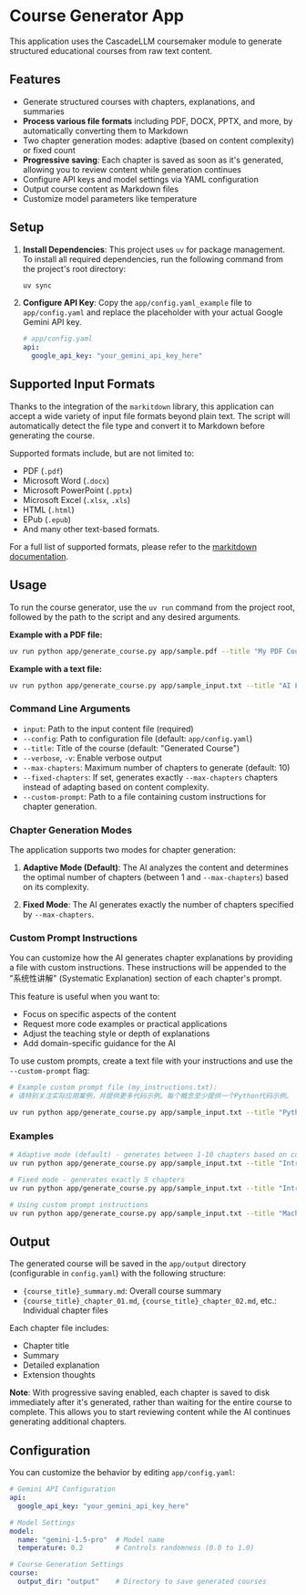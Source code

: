 # Course Generator App

This application uses the CascadeLLM coursemaker module to generate structured educational courses from raw text content.

## Features

- Generate structured courses with chapters, explanations, and summaries
- **Process various file formats** including PDF, DOCX, PPTX, and more, by automatically converting them to Markdown
- Two chapter generation modes: adaptive (based on content complexity) or fixed count
- **Progressive saving**: Each chapter is saved as soon as it's generated, allowing you to review content while generation continues
- Configure API keys and model settings via YAML configuration
- Output course content as Markdown files
- Customize model parameters like temperature

## Setup

1.  **Install Dependencies**: This project uses `uv` for package management. To install all required dependencies, run the following command from the project's root directory:

    ```bash
    uv sync
    ```

2.  **Configure API Key**: Copy the `app/config.yaml_example` file to `app/config.yaml` and replace the placeholder with your actual Google Gemini API key.

    ```yaml
    # app/config.yaml
    api:
      google_api_key: "your_gemini_api_key_here"
    ```

## Supported Input Formats

Thanks to the integration of the `markitdown` library, this application can accept a wide variety of input file formats beyond plain text. The script will automatically detect the file type and convert it to Markdown before generating the course.

Supported formats include, but are not limited to:
-   PDF (`.pdf`)
-   Microsoft Word (`.docx`)
-   Microsoft PowerPoint (`.pptx`)
-   Microsoft Excel (`.xlsx`, `.xls`)
-   HTML (`.html`)
-   EPub (`.epub`)
-   And many other text-based formats.

For a full list of supported formats, please refer to the [markitdown documentation](https://github.com/microsoft/markitdown).

## Usage

To run the course generator, use the `uv run` command from the project root, followed by the path to the script and any desired arguments.

**Example with a PDF file:**
```bash
uv run python app/generate_course.py app/sample.pdf --title "My PDF Course"
```

**Example with a text file:**
```bash
uv run python app/generate_course.py app/sample_input.txt --title "AI Fundamentals"
```

### Command Line Arguments

- `input`: Path to the input content file (required)
- `--config`: Path to configuration file (default: `app/config.yaml`)
- `--title`: Title of the course (default: "Generated Course")
- `--verbose`, `-v`: Enable verbose output
- `--max-chapters`: Maximum number of chapters to generate (default: 10)
- `--fixed-chapters`: If set, generates exactly `--max-chapters` chapters instead of adapting based on content complexity.
- `--custom-prompt`: Path to a file containing custom instructions for chapter generation.

### Chapter Generation Modes

The application supports two modes for chapter generation:

1.  **Adaptive Mode (Default)**: The AI analyzes the content and determines the optimal number of chapters (between 1 and `--max-chapters`) based on its complexity.

2.  **Fixed Mode**: The AI generates exactly the number of chapters specified by `--max-chapters`.

### Custom Prompt Instructions

You can customize how the AI generates chapter explanations by providing a file with custom instructions. These instructions will be appended to the "系统性讲解" (Systematic Explanation) section of each chapter's prompt.

This feature is useful when you want to:
- Focus on specific aspects of the content
- Request more code examples or practical applications
- Adjust the teaching style or depth of explanations
- Add domain-specific guidance for the AI

To use custom prompts, create a text file with your instructions and use the `--custom-prompt` flag:

```bash
# Example custom prompt file (my_instructions.txt):
# 请特别关注实际应用案例，并提供更多代码示例。每个概念至少提供一个Python代码示例。

uv run python app/generate_course.py app/sample_input.txt --title "Python Programming" --custom-prompt my_instructions.txt
```

### Examples

```bash
# Adaptive mode (default) - generates between 1-10 chapters based on content complexity
uv run python app/generate_course.py app/sample_input.txt --title "Introduction to AI" --max-chapters 10

# Fixed mode - generates exactly 5 chapters
uv run python app/generate_course.py app/sample_input.txt --title "Introduction to AI" --max-chapters 5 --fixed-chapters

# Using custom prompt instructions
uv run python app/generate_course.py app/sample_input.txt --title "Machine Learning" --custom-prompt custom_instructions.txt
```

## Output

The generated course will be saved in the `app/output` directory (configurable in `config.yaml`) with the following structure:

- `{course_title}_summary.md`: Overall course summary
- `{course_title}_chapter_01.md`, `{course_title}_chapter_02.md`, etc.: Individual chapter files

Each chapter file includes:
- Chapter title
- Summary
- Detailed explanation
- Extension thoughts

**Note**: With progressive saving enabled, each chapter is saved to disk immediately after it's generated, rather than waiting for the entire course to complete. This allows you to start reviewing content while the AI continues generating additional chapters.

## Configuration

You can customize the behavior by editing `app/config.yaml`:

```yaml
# Gemini API Configuration
api:
  google_api_key: "your_gemini_api_key_here"

# Model Settings
model:
  name: "gemini-1.5-pro"  # Model name
  temperature: 0.2        # Controls randomness (0.0 to 1.0)

# Course Generation Settings
course:
  output_dir: "output"    # Directory to save generated courses
``` 